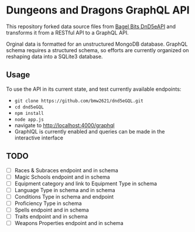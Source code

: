 # Dungeons and Dragons GraphQL API

This repository forked data source files from [Bagel Bits DnD5eAPI](https://github.com/bagelbits/5e-database) and transforms it from a RESTful API to a GraphQL API.

Orginal data is formatted for an unstructured MongoDB database.  GraphQL schema requires a structured schema, so efforts are currently organized on reshaping data into a SQLite3 database.

## Usage

To use the API in its current state, and test currently available endpoints:

- `git clone https://github.com/bmw2621/dnd5eGQL.git`
- `cd dnd5eGQL`
- `npm install`
- `node app.js`
- navigate to [http://localhost:4000/graphql](http://localhost:4000/graphql)
- GraphIQL is currently enabled and queries can be made in the interactive interface

## TODO

- [ ] Races & Subraces endpoint and in schema
- [ ] Magic Schools endpoint and in schema
- [ ] Equipment category and link to Equipment Type in schema
- [ ] Language Type in schema and in schema
- [ ] Conditions Type in schema and endpoint
- [ ] Proficiency Type in schema
- [ ] Spells endpoint and in schema
- [ ] Traits endpoint and in schema
- [ ] Weapons Properties endpoint and in schema